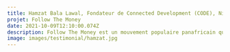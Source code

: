 ```yaml
---
title: Hamzat Bala Lawal, Fondateur de Connected Development (CODE), Nigéria
projet: Follow The Money
date: 2021-10-09T12:10:00.074Z
description: Follow The Money est un mouvement populaire panafricain qui tente de répondre à la question de savoir d'où viennent les fonds, où ils vont, mais aussi comment ces fonds sont judicieusement utilisés pour avoir un impact sur les communautés de base. Fondé en 2020 par Hamzat Lawal et lancé au Nigeria comme une initiative locale, il évolue désormais au Kenya, en Gambie, au Malawi, au Cameroun, au Zimbabwe et au Liberia. Follow The Money activera plus de 8000 utilisateurs actifs dans les 774 gouvernements locaux à travers le Nigeria qui sont membres du Mouvement pour documenter et suivre les interventions COVID19 des gouvernements, du secteur privé et des donateurs internationaux en utilisant des outils technologiques. Follow The Money a remporté le prix Mobilisateur 2019 des Nations unies pour les objectifs de développement durable. Cette annonce a été faite lors du Festival mondial d'action sur les ODD qui s'est tenu à Bonn, en Allemagne.
image: images/testimonial/hamzat.jpg
---
```

